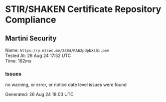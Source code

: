 # STIR/SHAKEN Certificate Repository Compliance

## Martini Security

Name: `https://p.mtsec.me/2884/RA62pdpbX4Oi.pem`\
Tested At: 26 Aug 24 17:52 UTC\
Time: 162ms

### Issues

no warning, or error, or notice date level issues were found

Generated: 26 Aug 24 18:03 UTC